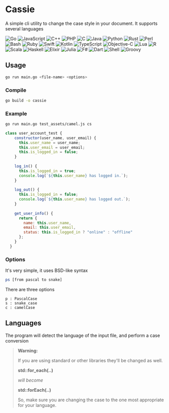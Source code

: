# Cassie

A simple cli utility to change the case style in your document. It supports several languages

![Go](https://img.shields.io/badge/Go-0074cc)
![JavaScript](https://img.shields.io/badge/JavaScript-f7df1e)
![C++](https://img.shields.io/badge/C%2B%2B-00599c)
![PHP](https://img.shields.io/badge/PHP-777bb3)
![C](https://img.shields.io/badge/C-004482)
![Java](https://img.shields.io/badge/Java-007396)
![Python](https://img.shields.io/badge/Python-3776ab)
![Rust](https://img.shields.io/badge/Rust-000000)
![Perl](https://img.shields.io/badge/Perl-0298c3)
![Bash](https://img.shields.io/badge/Bash-4e9a06)
![Ruby](https://img.shields.io/badge/Ruby-cc0000)
![Swift](https://img.shields.io/badge/Swift-f05138)
![Kotlin](https://img.shields.io/badge/Kotlin-7f52ff)
![TypeScript](https://img.shields.io/badge/TypeScript-3178c6)
![Objective-C](https://img.shields.io/badge/Objective--C-7a1f7d)
![Lua](https://img.shields.io/badge/Lua-2c2d72)
![R](https://img.shields.io/badge/R-276dc3)
![Scala](https://img.shields.io/badge/Scala-DC322F)
![Haskell](https://img.shields.io/badge/Haskell-5e5086)
![Elixir](https://img.shields.io/badge/Elixir-6e4a7e)
![Julia](https://img.shields.io/badge/Julia-9558b2)
![F#](https://img.shields.io/badge/F%23-7b4f96)
![Dart](https://img.shields.io/badge/Dart-00b4b4)
![Shell](https://img.shields.io/badge/Shell-1e1e1e)
![Groovy](https://img.shields.io/badge/Groovy-4298b8)


## Usage

```bash
go run main.go <file-name> <options> 
```

### Compile

```bash
go build -o cassie
```

### Example

```bash
go run main.go test_assets/camel.js cs
```
```js
class user_account_test {
    constructor(user_name, user_email) {
      this.user_name = user_name;
      this.user_email = user_email;
      this.is_logged_in = false;
    }
  
    log_in() {
      this.is_logged_in = true;
      console.log(`${this.user_name} has logged in.`);
    }
  
    log_out() {
      this.is_logged_in = false;
      console.log(`${this.user_name} has logged out.`);
    }
  
    get_user_info() {
      return {
        name: this.user_name,
        email: this.user_email,
        status: this.is_logged_in ? "online" : "offline"
      };
    }
  }
```

### Options
It's very simple, it uses BSD-like syntax

```bash
ps [from pascal to snake]
```
There are three options

```text
p : PascalCase
s : snake_case
c : camelCase
```

## Languages 

The program will detect the language of the input file, and perform a case conversion

> **Warning:**  
>
> If you are using standard or other libraries they'll be changed as well. 
>
>
> **std::for_each(..)**
>
> _will become_ 
>
> **std::forEach(..)**
>
> So, make sure you are changing the case to the one most appropriate for your language.
